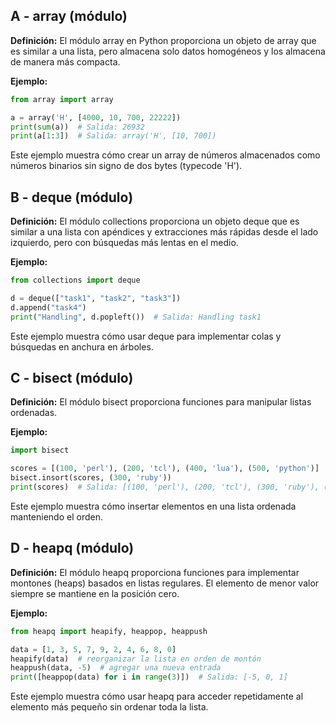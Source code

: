 ## A - array (módulo)

**Definición:** El módulo array en Python proporciona un objeto de array que es similar a una lista, pero almacena solo datos homogéneos y los almacena de manera más compacta.

**Ejemplo:**

```python
from array import array

a = array('H', [4000, 10, 700, 22222])
print(sum(a))  # Salida: 26932
print(a[1:3])  # Salida: array('H', [10, 700])
```

Este ejemplo muestra cómo crear un array de números almacenados como números binarios sin signo de dos bytes (typecode 'H').

## B - deque (módulo)

**Definición:** El módulo collections proporciona un objeto deque que es similar a una lista con apéndices y extracciones más rápidas desde el lado izquierdo, pero con búsquedas más lentas en el medio.

**Ejemplo:**

```python
from collections import deque

d = deque(["task1", "task2", "task3"])
d.append("task4")
print("Handling", d.popleft())  # Salida: Handling task1
```

Este ejemplo muestra cómo usar deque para implementar colas y búsquedas en anchura en árboles.

## C - bisect (módulo)

**Definición:** El módulo bisect proporciona funciones para manipular listas ordenadas.

**Ejemplo:**

```python
import bisect

scores = [(100, 'perl'), (200, 'tcl'), (400, 'lua'), (500, 'python')]
bisect.insort(scores, (300, 'ruby'))
print(scores)  # Salida: [(100, 'perl'), (200, 'tcl'), (300, 'ruby'), (400, 'lua'), (500, 'python')]
```

Este ejemplo muestra cómo insertar elementos en una lista ordenada manteniendo el orden.

## D - heapq (módulo)

**Definición:** El módulo heapq proporciona funciones para implementar montones (heaps) basados en listas regulares. El elemento de menor valor siempre se mantiene en la posición cero.

**Ejemplo:**

```python
from heapq import heapify, heappop, heappush

data = [1, 3, 5, 7, 9, 2, 4, 6, 8, 0]
heapify(data)  # reorganizar la lista en orden de montón
heappush(data, -5)  # agregar una nueva entrada
print([heappop(data) for i in range(3)])  # Salida: [-5, 0, 1]
```

Este ejemplo muestra cómo usar heapq para acceder repetidamente al elemento más pequeño sin ordenar toda la lista.
